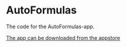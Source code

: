 # AutoFormulas
The code for the AutoFormulas-app.

[The app can be downloaded from the appstore](https://itunes.apple.com/ke/app/autoformula/id582686498?mt=8)
